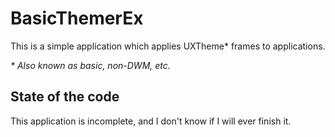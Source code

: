 # BasicThemerEx
This is a simple application which applies UXTheme\* frames to applications.

*\* Also known as basic, non-DWM, etc.*

## State of the code
This application is incomplete, and I don't know if I will ever finish it.